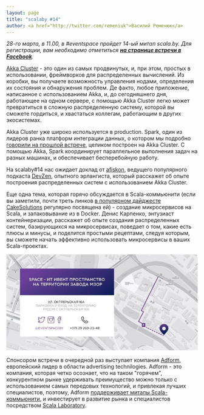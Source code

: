 ```yaml
---
layout: page
title: "scalaby #14"
author: <a href="http://twitter.com/remeniuk">Василий Ременюк</a>
---
```

<i>28-го марта, в 11.00, в #eventspace пройдет 14-ый митап scala.by. Для регистрации, вам необходимо отметиться <b>[на странице встречи в Facebook](https://www.facebook.com/events/388423941329137)</b>.</i>

[Akka Cluster](http://doc.akka.io/docs/akka/snapshot/scala/cluster-usage.html) - это один из самых продвинутых, и, при этом, простых в использовании, фреймворков для распределенных вычислений. Из коробки, вы получаете возможность управления нодами, определения их состояния и обнаружения проблем. Де факто, любое приложение, написанное с использованием Akka, и, до сегодняшнего дня, работающее на одном сервере, с помощью Akka Cluster легко может превратиться в сложную распределенную систему, которой вы сможете гордиться, и хвастаться коллегам, работающим в других экосистемах.

Akka Cluster уже широко используется в production. Spark, один из лидеров ранка платформ интеграции данных, о котором мы подробно [говорили на прошлой встрече](http://scala.by/news/2015/01/24/meetup-13-materials.html), целиком построен на Akka Cluster. С помощью Akka, Spark координирует параллельное выполнения задач на разных машинах, и обеспечивает бесперебойную работу.

На scalaby#14 нас ожидает доклад от [afiskon](https://twitter.com/afiskon), ведущего популярного подкаста [DevZen](http://devzen.ru/), опытного эрлангиста, который расскажет об опыте построения распределенных систем с использованием Akka Cluster.

Еще одна тема, которая горячо обсуждается в Scala-коммьюнити (если вы заметили, почти треть линков [в популярном дайджесте CakeSolutions](http://www.cakesolutions.net/teamblogs) регулярно посвящена ей) - создание микросервисов на Scala, и запаковывание из в Docker. Денис Карпенко, энтузиаст контейнеризации, расскажет об опыте создания распределенных систем, базирующихся на микросервисах, поведает о том, какие есть плюсы и минусы, и поделится простыми рецептами, следуя которым, вы сможете начать эффективно использовать микросервисы в ваших Scala-проектах.

<img width="630px" src="/media/img/eventspace.jpg"/>

Спонсором встречи в очередной раз выступает компания [Adform](http://www.adform.com/), европейский лидер в области advertising technilogies. Adform - это компания, которая четко осознает, что на таком "горячем", конкурентном рынке удерживать преимущество можно только с использованием самых передовых технологий, и привлекая лучших специалистов, поэтому, Adform [поддерживает митапы Scala-коммьюнити](http://scala.by/meetups/2015/01/22/13.html), и инвестирует в развитие рынка и специалистов посредством [Scala Laboratory](http://scala.by/news/2015/01/27/scala-lab.html).

